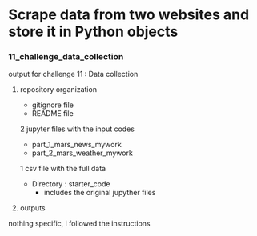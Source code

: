 # Scrape data from two websites and store it in Python objects

### 11_challenge_data_collection
output for challenge 11 : Data collection



1) repository organization
    - gitignore file
    - README file
    
    2 jupyter files with the input codes
    - part_1_mars_news_mywork
    - part_2_mars_weather_mywork
    
    1 csv file with the full data
    
    - Directory : starter_code
        - includes the original jupyther files
    
2) outputs

nothing specific, i followed the instructions



